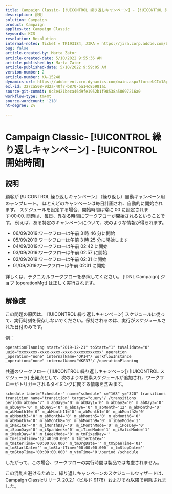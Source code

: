 ```yaml
---
title: Campaign Classic- [!UICONTROL 繰り返しキャンペーン] - [!UICONTROL 開始時間]
description: 説明
solution: Campaign
product: Campaign
applies-to: Campaign Classic
keywords: KCS
resolution: Resolution
internal-notes: Ticket = TK193184, JIRA = https://jira.corp.adobe.com/browse/NEO-18567
bug: false
article-created-by: Marta Zator
article-created-date: 5/10/2022 9:55:36 AM
article-published-by: Marta Zator
article-published-date: 5/10/2022 9:59:05 AM
version-number: 2
article-number: KA-15248
dynamics-url: https://adobe-ent.crm.dynamics.com/main.aspx?forceUCI=1&pagetype=entityrecord&etn=knowledgearticle&id=c8207854-47d0-ec11-a7b5-00224809c101
exl-id: 327ca508-9d2a-40f7-b870-ba14c85981a1
source-git-commit: 0c3e421beca46d9fe1952b1f98538a50697216a0
workflow-type: tm+mt
source-wordcount: '218'
ht-degree: 2%

---
```


# Campaign Classic- [!UICONTROL 繰り返しキャンペーン] - [!UICONTROL 開始時間]

## 説明


顧客が [!UICONTROL 繰り返しキャンペーン] （繰り返し）自動キャンペーン用のテンプレート。 ほとんどのキャンペーンは毎日計画され、自動的に開始されます。 スケジュールを設定する場合、開始時間は常に 00 に設定されます:00:00. 問題は、毎日、異なる時間にワークフローが開始されるということです。
例えば、ある特定のキャンペーンについて、次のような情報が得られます。

- 06/09/2019:ワークフローは午前 3 時 46 分に開始
- 05/09/2019:ワークフローは午前 3 時 25 分に開始します
- 04/09/2019:ワークフローは午前 02:42 に開始
- 03/09/2019:ワークフローは午前 02:57 に開始
- 02/09/2019:ワークフローは午前 02:31 に開始
- 01/09/2019:ワークフローは午前 02:31 に開始


詳しくは、テクニカルワークフローを参照してください。 [!DNL Campaign] ジョブ (operationMgt) は正しく実行されます。


## 解像度


この問題の原因は、 [!UICONTROL 繰り返しキャンペーン] スケジュールに従って、実行時刻を保存しないでください。保持されるのは、実行がスケジュールされた日付のみです。

例：

`operationPlanning start="2019-12-21" toStart="1" toValidate="0" uuid="xxxxxxxx-xxxx-xxxx-xxxx-xxxxxxxxxxxx" operation _operation="none" internalName="OP14"/ workflowInstance _operation="none" internalName="WKF37"/ /operationPlanning`

共通のワークフロー ( [!UICONTROL 繰り返しキャンペーン]) [!UICONTROL スケジューラ] 出発点として、次のような要素スケジュールが追加され、ワークフローがトリガーされるタイミングに関する情報を含みます。

`schedule label="Scheduler" name="schedule" x="168" y="320" transitions transition name="transition" target="query"/ /transitions periodm_abDay='7' m_abDay0='0' m_abDay1='0' m_abDay2='0' m_abDay3='0' m_abDay4='0' m_abDay5='0' m_abDay6='0' m_abMonth='12' m_abMonth0='0' m_abMonth10='0' m_abMonth11='0' m_abMonth1='0' m_abMonth2='0' m_abMonth3='0' m_abMonth4='0' m_abMonth5='0' m_abMonth6='0' m_abMonth7='0' m_abMonth8='0' m_abMonth9='0' m_iDayMode='1' m_iMaxIter='0' m_iMonthDay='0' m_iMonthMode='0' m_iPosDay='0' m_iSpanDay='0' m_iSpanWeek='0' m_iTimeMode='1' m_iValidMode='1' m_iWeekDay='0' m_iWeekMode='0' m_tmFixedDay='' m_tmFixedTime='12:40:00.000' m_tmIterDate='' m_tmIterTime='00:00:00.000' m_tmOrgDate='' m_tmSpanTime='0s' m_tmStartDate='' m_tmStartTime='00:00:00.000' m_tmStopDate='' m_tmStopTime='00:00:00.000' m_vtmTime='0'/period /schedule`

したがって、この場合、ワークフローの実行時間は製品では考慮されません。

この混乱を避けるために、繰り返しキャンペーンのスケジュールウィザードは、Campaign Classicリリース 20.2.1（ビルド 9178）およびそれ以降で削除されました。
